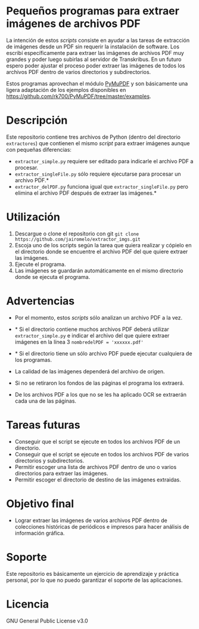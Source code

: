 # Pequeños programas para extraer imágenes de archivos PDF

La intención de estos *scripts* consiste en ayudar a las tareas de extracción de imágenes desde un PDF sin requerir la instalación de software. Los escribí específicamente para extraer las imágenes de archivos PDF muy grandes y poder luego subirlas al servidor de Transkribus. En un futuro espero poder ajustar el proceso poder extraer las imágenes de todos los archivos PDF dentro de varios directorios y subdirectorios.

Estos programas aprovechan el módulo [PyMuPDF](https://pypi.org/project/PyMuPDF/) y son básicamente una ligera adaptación de los ejemplos disponibles en <https://github.com/rk700/PyMuPDF/tree/master/examples>. 

# Descripción

Este repositorio contiene tres archivos de Python (dentro del directorio `extractores`) que contienen el mismo *script* para extraer imágenes aunque con pequeñas diferencias:

- `extractor_simple.py` requiere ser editado para indicarle el archivo PDF a procesar.
- `extractor_singleFile.py` sólo requiere ejecutarse para procesar un archivo PDF.\*
- `extractor_delPDF.py` funciona igual que `extractor_singleFile.py` pero elimina el archivo PDF después de extraer las imágenes.\*

# Utilización

1. Descargue o clone el repositorio con git `git clone https://github.com/jairomelo/extractor_imgs.git`
2. Escoja uno de los scripts según la tarea que quiera realizar y cópielo en el directorio donde se encuentre el archivo PDF del que quiere extraer las imágenes.
3. Ejecute el programa.
4. Las imágenes se guardarán automáticamente en el mismo directorio donde se ejecuta el programa.

# Advertencias

- Por el momento, estos *scripts* sólo analizan un archivo PDF a la vez.
- \* Si el directorio contiene muchos archivos PDF deberá utilizar `extractor_simple.py` e indicar el archivo del que quiere extraer imágenes en la línea 3 `nombredelPDF = 'xxxxxx.pdf'`
- \* Si el directorio tiene un sólo archivo PDF puede ejecutar cualquiera de los programas.

- La calidad de las imágenes dependerá del archivo de origen.
- Si no se retiraron los fondos de las páginas el programa los extraerá.
- De los archivos PDF a los que no se les ha aplicado OCR se extraerán cada una de las páginas.

# Tareas futuras

- Conseguir que el script se ejecute en todos los archivos PDF de un directorio.
- Conseguir que el script se ejecute en todos los archivos PDF de varios directorios y subdirectorios.
- Permitir escoger una lista de archivos PDF dentro de uno o varios directorios para extraer las imágenes.
- Permitir escoger el directorio de destino de las imágenes extraidas.

# Objetivo final

- Lograr extraer las imágenes de varios archivos PDF dentro de colecciones históricas de periódicos e impresos para hacer análisis de información gráfica.

# Soporte

Este repositorio es básicamente un ejercicio de aprendizaje y práctica personal, por lo que no puedo garantizar el soporte de las aplicaciones. 

# Licencia

GNU General Public License v3.0